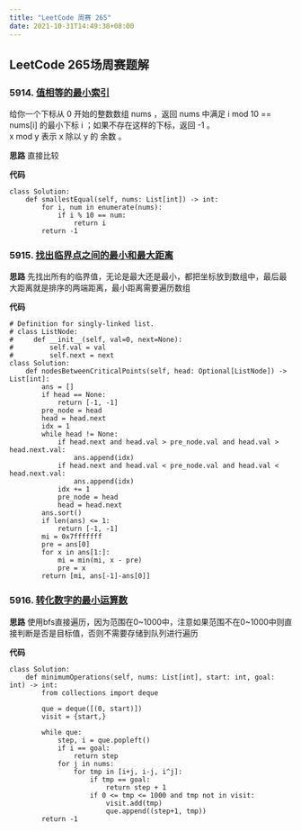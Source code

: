 ```yaml
---
title: "LeetCode 周赛 265"
date: 2021-10-31T14:49:38+08:00
---
```


## LeetCode 265场周赛题解

### 5914. [值相等的最小索引](https://leetcode-cn.com/problems/smallest-index-with-equal-value/)
给你一个下标从 0 开始的整数数组 nums ，返回 nums 中满足 i mod 10 == nums[i] 的最小下标 i ；如果不存在这样的下标，返回 -1 。  
x mod y 表示 x 除以 y 的 余数 。  

**思路** 直接比较

**代码**
```
class Solution:
    def smallestEqual(self, nums: List[int]) -> int:
        for i, num in enumerate(nums):
            if i % 10 == num:
                return i
        return -1
```

### 5915. [找出临界点之间的最小和最大距离](https://leetcode-cn.com/problems/find-the-minimum-and-maximum-number-of-nodes-between-critical-points/)

**思路**  先找出所有的临界值，无论是最大还是最小，都把坐标放到数组中，最后最大距离就是排序的两端距离，最小距离需要遍历数组

**代码**
```
# Definition for singly-linked list.
# class ListNode:
#     def __init__(self, val=0, next=None):
#         self.val = val
#         self.next = next
class Solution:
    def nodesBetweenCriticalPoints(self, head: Optional[ListNode]) -> List[int]:
        ans = []
        if head == None:
            return [-1, -1]
        pre_node = head
        head = head.next
        idx = 1
        while head != None:
            if head.next and head.val > pre_node.val and head.val > head.next.val:
                ans.append(idx)
            if head.next and head.val < pre_node.val and head.val < head.next.val:
                ans.append(idx)
            idx += 1
            pre_node = head
            head = head.next
        ans.sort()
        if len(ans) <= 1:
            return [-1, -1]
        mi = 0x7fffffff
        pre = ans[0]
        for x in ans[1:]:
            mi = min(mi, x - pre)
            pre = x
        return [mi, ans[-1]-ans[0]]
```

### 5916. [转化数字的最小运算数](https://leetcode-cn.com/problems/minimum-operations-to-convert-number/)

**思路**  使用bfs直接遍历，因为范围在0~1000中，注意如果范围不在0~1000中则直接判断是否是目标值，否则不需要存储到队列进行遍历

**代码**
```
class Solution:
    def minimumOperations(self, nums: List[int], start: int, goal: int) -> int:
        from collections import deque
        
        que = deque([(0, start)])
        visit = {start,}
        
        while que:
            step, i = que.popleft()
            if i == goal:
                return step
            for j in nums:
                for tmp in [i+j, i-j, i^j]:
                    if tmp == goal:
                        return step + 1
                    if 0 <= tmp <= 1000 and tmp not in visit:
                        visit.add(tmp)
                        que.append((step+1, tmp))
        return -1
```
